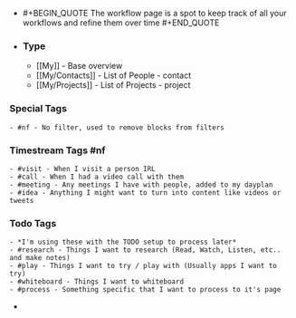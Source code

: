 - #+BEGIN_QUOTE
  The workflow page is a spot to keep track of all your workflows and refine them over time
  #+END_QUOTE
- ### Type
	- [[My]] - Base overview
	- [[My/Contacts]] - List of People - contact
	- [[My/Projects]] - List of Projects - project
### Special Tags
	- #nf - No filter, used to remove blocks from filters
### Timestream Tags #nf
	- #visit - When I visit a person IRL
	- #call - When I had a video call with them
	- #meeting - Any meetings I have with people, added to my dayplan
	- #idea - Anything I might want to turn into content like videos or tweets
### Todo Tags
	- *I'm using these with the TODO setup to process later*
	- #research - Things I want to research (Read, Watch, Listen, etc.. and make notes)
	- #play - Things I want to try / play with (Usually apps I want to try)
	- #whiteboard - Things I want to whiteboard
	- #process - Something specific that I want to process to it's page
-